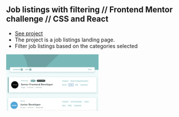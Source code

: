 ## Job listings with filtering // Frontend Mentor challenge // CSS and React

- [See project](https://sweta-job-listings-filtering-fm.netlify.app)
- The project is a job listings landing page.
- Filter job listings based on the categories selected

<p align-items: center>
    <img src='./readme-images/Screenshot-jobs-list-filtering.png' width='250'>
</p>
<br/>
